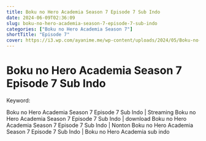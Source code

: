 ```yaml
---
title: Boku no Hero Academia Season 7 Episode 7 Sub Indo
date: 2024-06-09T02:36:09
slug: boku-no-hero-academia-season-7-episode-7-sub-indo
categories: ["Boku no Hero Academia Season 7"]
shortTitle: "Episode 7"
cover: https://i3.wp.com/ayanime.me/wp-content/uploads/2024/05/Boku-no-Hero-Academia-7th-Season-768x1051-1.jpg
---
```


# Boku no Hero Academia Season 7 Episode 7 Sub Indo

<iframe-loader iframe-src1="https://play.ayanime.me/include/fluidplayer/fluidplayer.php?VideoSrc1=https%3A%2F%2Fdrive.google.com%2Ffile%2Fd%2F1K65O5LKesDIEhxSAlc5LsRXTCGjefgMz%2Fpreview&VideoType1=video%2Fmp4&VideoQuality1=480p&VideoSrc2=https%3A%2F%2Fdrive.google.com%2Ffile%2Fd%2F10_9ZoV673CksGesGbLkyMHuWVW5-7Yuq%2Fpreview&VideoType2=video%2Fmp4&VideoQuality2=720p&VideoSrc3=https%3A%2F%2Fdrive.google.com%2Ffile%2Fd%2F1OydO1txM2QZ4_9DtkrzLOEojgSdn_ryv%2Fpreview&VideoType3=video%2Fmp4&VideoQuality3=1080p&VideoSrc4=&VideoType4=&VideoQuality4=&VideoPoster=&VideoTrack1=&kind1=&srclang1=&label1=&default1=&VideoTrack2=&kind2=&srclang2=&label2=&default2=&player=fluid+player&server=Drive+API&api=&width=100%25&height=900px" iframe-src2="https://drive.google.com/file/d/1OydO1txM2QZ4_9DtkrzLOEojgSdn_ryv/preview"></iframe-loader>

Keyword:
<p>Boku no Hero Academia Season 7 Episode 7 Sub Indo | Streaming Boku no Hero Academia Season 7 Episode 7 Sub Indo | download Boku no Hero Academia Season 7 Episode 7 Sub Indo | Nonton Boku no Hero Academia Season 7 Episode 7 Sub Indo | Boku no Hero Academia sub indo</p>

